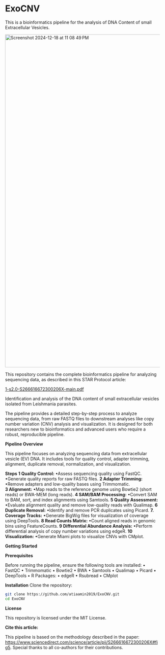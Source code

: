 # ExoCNV
This is a bioinformatics pipeline for the analysis of DNA Content of small Extracellular Vesicles. 


<img width="1080" alt="Screenshot 2024-12-18 at 11 08 49 PM" src="https://github.com/user-attachments/assets/b21e77a6-7fe4-47c7-9932-30b1b484d1c8" />

This repository contains the complete bioinformatics pipeline for analyzing sequencing data, as described in this STAR Protocol article:


[1-s2.0-S266616672300206X-main.pdf](https://github.com/user-attachments/files/18192756/1-s2.0-S266616672300206X-main.pdf)

Identification and analysis of the DNA content of small extracellular vesicles isolated from Leishmania parasites.

The pipeline provides a detailed step-by-step process to analyze sequencing data, from raw FASTQ files to downstream analyses like copy number variation (CNV) analysis and visualization. It is designed for both researchers new to bioinformatics and advanced users who require a robust, reproducible pipeline.

**Pipeline Overview**

This pipeline focuses on analyzing sequencing data from extracellular vesicle (EV) DNA. It includes tools for quality control, adapter trimming, alignment, duplicate removal, normalization, and visualization.

**Steps**
**1	Quality Control:**
        •Assess sequencing quality using FastQC.
        •Generate quality reports for raw FASTQ files.
 **2	Adapter Trimming:**
        •Remove adapters and low-quality bases using Trimmomatic.	
 **3	Alignment:**
	•Map reads to the reference genome using Bowtie2 (short reads) or BWA-MEM (long reads).
 **4	SAM/BAM Processing:**
	•Convert SAM to BAM, sort, and index alignments using Samtools.
 **5	Quality Assessment:**
       •Evaluate alignment quality and remove low-quality reads with Qualimap.
**6	Duplicate Removal:**
       •Identify and remove PCR duplicates using Picard.
**7.	Coverage Tracks:**
       •Generate BigWig files for visualization of coverage using DeepTools.
**8	Read Counts Matrix:**
       •Count aligned reads in genomic bins using FeatureCounts.
**9	Differential Abundance Analysis:**
       •Perform differential analysis of copy number variations using edgeR.
**10	Visualization:**
       •Generate Miami plots to visualize CNVs with CMplot.

**Getting Started**

**Prerequisites**

Before running the pipeline, ensure the following tools are installed:
•	FastQC
•	Trimmomatic
•	Bowtie2
•	BWA
•	Samtools
•	Qualimap
•	Picard
•	DeepTools
•	R Packages:
•	edgeR
•	Rsubread
•	CMplot

**Installation**
Clone the repository:

```bash
git clone https://github.com/atiaamin2019/ExoCNV.git
cd ExoCNV
```

**License**

This repository is licensed under the MIT License.

**Cite this article:**

This pipeline is based on the methodology described in the paper: https://www.sciencedirect.com/science/article/pii/S266616672300206X#fig5. Special thanks to all co-authors for their contributions. 
 
 
